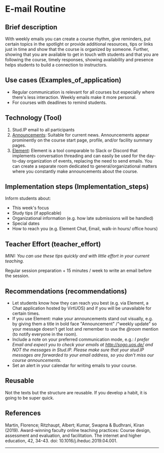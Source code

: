 # E-mail Routine
## Brief description 	
With weekly emails you can create a course rhythm, 
give reminders, put certain topics in the spotlight or provide additional resources, tips or links just in time and show that the course is organized by someone. 
Further, showing that you are available to get in touch with students and that you are following the course, timely responses, showing availability and presence helps 
students to build a connection to instructors. 

## Use cases (Examples_of_application)
- Regular communication is relevant for all courses but especially where there's less interaction. Weekly emails make it more personal. 
- For courses with deadlines to remind students. 

## Technology (Tool) 
1.	Stud.IP email to all participants 
2.	<a href="https://digitale-lehre.virtuos.uni-osnabrueck.de/kursverwaltung-mit-stud-ip/" target="_blank">Announcements</a>: Suitable for current news. Announcements appear prominently on the course start page, profile, and/or facility summary pages.
3.	<a href="https://digitale-lehre.virtuos.uni-osnabrueck.de/eintrag/instant-messenger-element-vorher-riot/" target="_blank">Element</a>: Element is a tool comparable to Slack or Discord that implements conversation threading and can easily be used for the day-to-day organization of events, 
replacing the need to send emails. You can create a separate room dedicated to general/organizational matters where you constantly make announcements about the course.

## Implementation steps (Implementation_steps)
Inform students about:

- This week's focus 
- Study tips (if applicable) 
- Organizational information (e.g. how late submissions will be handled) 
- Special dates
- How to reach you (e.g. Element Chat, Email, walk-in hours/ office hours) 

## Teacher Effort (teacher_effort)
*MINI: You can use these tips quickly and with little effort in your current teaching.*

Regular session preparation + 15 minutes / week to write an email before the session. 

## Recommendations (recommendations)
- Let students know how they can reach you best (e.g. via Element, a Chat application hosted by VirtUOS) and if you will be unavailable for certain times. 
- If you use Element: make your announcements stand out visually, e.g. by giving them a title in bold face "Announcement" /"weekly update" so your message doesn't get lost and remember 
	to use the *@room* mention (to notify everyone in the room). 
- Include a note on your preferred communication mode, e.g.: *I prefer Email and expect you to check your emails at <a href="http://sogo.uos.de/" target="_blank">http://sogo.uos.de/</a> and NOT the messages in Stud.IP. 
	Please make sure that your stud.IP messages are forwarded to your email address, so you don't miss our course announcements.*
- Set an alert in your calendar for writing emails to your course. 

## Reusable
Not the texts but the structure are reusable. If you develop a habit, it is going to be super quick.

## References
Martin, Florence; Ritzhaupt, Albert; Kumar, Swapna & Budhrani, Kiran (2019). Award-winning faculty online teaching practices: Course design, assessment and evaluation, and facilitation. The internet and higher education, 42, 34-43. doi: 10.1016/j.iheduc.2019.04.001.

[//]: <> (testimony= ask Laura, Tobias)

----
[//]: <> (task_complexity='1')